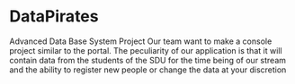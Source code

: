 # DataPirates
Advanced Data Base System Project 
Our team want to make a console project similar to the portal. The peculiarity of our application is that it will contain data from the students of the SDU for the time being of our stream and the ability to register new people or change the data at your discretion

